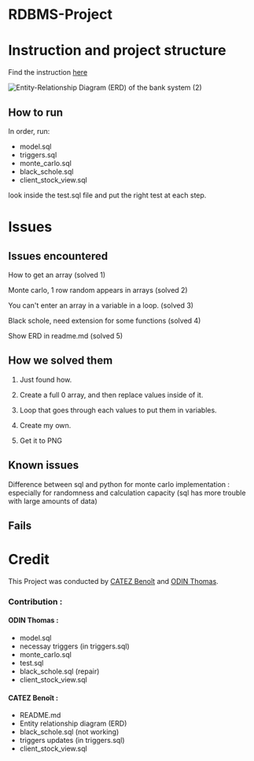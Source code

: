 # RDBMS-Project

# Instruction and project structure

Find the instruction [here](project.pdf)

![Entity-Relationship Diagram (ERD) of the bank system (2)](https://github.com/LimuleSempai/RDBMS-Project/assets/125760323/2a8e18f8-1fc9-4055-bc28-9674fdde866d)

## How to run 

In order, run:
- model.sql
- triggers.sql
- monte_carlo.sql
- black_schole.sql
- client_stock_view.sql

look inside the test.sql file and put the right test at each step.

# Issues

## Issues encountered

How to get an array (solved 1)

Monte carlo, 1 row random appears in arrays (solved 2)

You can't enter an array in a variable in a loop. (solved 3)

Black schole, need extension for some functions (solved 4)

Show ERD in readme.md (solved 5)


## How we solved them

1. Just found how.

2. Create a full 0 array, and then replace values inside of it.

3. Loop that goes through each values to put them in variables.

4. Create my own.

5. Get it to PNG

## Known issues

Difference between sql and python for monte carlo implementation :
especially for randomness and calculation capacity (sql has more trouble with large amounts of data)

## Fails

# Credit
This Project was conducted by [CATEZ Benoît](https://github.com/LimuleSempai) and [ODIN Thomas](https://github.com/Todin13).


### Contribution : 
  #### ODIN Thomas : 
  - model.sql
  - necessay triggers (in triggers.sql)
  - monte_carlo.sql
  - test.sql
  - black_schole.sql (repair)
  - client_stock_view.sql

  #### CATEZ Benoît :
  - README.md
  - Entity relationship diagram (ERD)
  - black_schole.sql (not working)
  - triggers updates (in triggers.sql)
  - client_stock_view.sql
